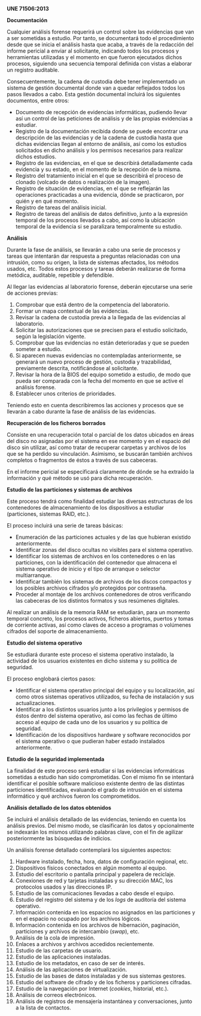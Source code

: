 **UNE 71506:2013**


**Documentación**

Cualquier análisis forense requerirá un control sobre las evidencias que van a ser sometidas a estudio. Por tanto, se documentará todo el procedimiento desde que se inicia el análisis hasta que acaba, a través de la redacción del informe pericial a enviar al solicitante, indicando todos los procesos y herramientas utilizadas y el momento en que fueron ejecutados dichos procesos, siguiendo una secuencia temporal definida con vistas a elaborar un registro auditable.

Consecuentemente, la cadena de custodia debe tener implementado un sistema de gestión documental donde van a quedar reflejados todos los pasos llevados a cabo. Esta gestión documental incluirá los siguientes documentos, entre otros:

- Documento de recepción de evidencias informáticas, pudiendo llevar así un control de las peticiones de análisis y de las propias evidencias a estudiar.
- Registro de la documentación recibida donde se puede encontrar una descripción de las evidencias y de la cadena de custodia hasta que dichas evidencias llegan al entorno de análisis, así como los estudios solicitados en dicho análisis y los permisos necesarios para realizar dichos estudios.
- Registro de las evidencias, en el que se describirá detalladamente cada evidencia y su estado, en el momento de la recepción de la misma.
- Registro del tratamiento inicial en el que se describirá el proceso de clonado (volcado de datos o realización de la imagen).
- Registro de situación de evidencias, en el que se reflejarán las operaciones practicadas a una evidencia, dónde se practicaron, por quién y en qué momento.
- Registro de tareas del análisis inicial.
- Registro de tareas del análisis de datos definitivo, junto a la expresión temporal de los procesos llevados a cabo, así como la ubicación temporal de la evidencia si se paralizara temporalmente su estudio.

**Análisis**

Durante la fase de análisis, se llevarán a cabo una serie de procesos y tareas que intentarán dar respuesta a preguntas relacionadas con una intrusión, como su origen, la lista de sistemas afectados, los métodos usados, etc. Todos estos procesos y tareas deberán realizarse de forma metódica, auditable, repetible y defendible.

Al llegar las evidencias al laboratorio forense, deberán ejecutarse una serie de acciones previas:

1. Comprobar que está dentro de la competencia del laboratorio.
1. Formar un mapa contextual de las evidencias.
1. Revisar la cadena de custodia previa a la llegada de las evidencias al laboratorio.
1. Solicitar las autorizaciones que se precisen para el estudio solicitado, según la legislación vigente.
1. Comprobar que las evidencias no están deterioradas y que se pueden someter a estudio.
1. Si aparecen nuevas evidencias no contempladas anteriormente, se generará un nuevo proceso de gestión, custodia y trazabilidad, previamente descrita, notificándose al solicitante.
1. Revisar la hora de la BIOS del equipo sometido a estudio, de modo que pueda ser comparada con la fecha del momento en que se active el análisis forense.
1. Establecer unos criterios de prioridades.

Teniendo esto en cuenta describiremos las acciones y procesos que se llevarán a cabo durante la fase de análisis de las evidencias.

**Recuperación de los ficheros borrados**

Consiste en una recuperación total o parcial de los datos ubicados en áreas del disco no asignadas por el sistema en ese momento y en el espacio del disco sin utilizar, así como tratar de recuperar carpetas y archivos de los que se ha perdido su vinculación. Asimismo, se buscarán también archivos completos o fragmentos de éstos a través de sus cabeceras.

En el informe pericial se especificará claramente de dónde se ha extraído la información y qué método se usó para dicha recuperación.

**Estudio de las particiones y sistemas de archivos**

Este proceso tendrá como finalidad estudiar las diversas estructuras de los contenedores de almacenamiento de los dispositivos a estudiar (particiones, sistemas RAID, etc.).

El proceso incluirá una serie de tareas básicas:

- Enumeración de las particiones actuales y de las que hubieran existido anteriormente.
- Identificar zonas del disco ocultas no visibles para el sistema operativo.
- Identificar los sistemas de archivos en los contenedores o en las particiones, con la identificación del contenedor que almacena el sistema operativo de inicio y el tipo de arranque o selector multiarranque.
- Identificar también los sistemas de archivos de los discos compactos y los posibles archivos cifrados y/o protegidos por contraseña.
- Proceder al montaje de los archivos contenedores de otros verificando las cabeceras de los distintos formatos y sus resúmenes digitales.

Al realizar un análisis de la memoria RAM se estudiarán, para un momento temporal concreto, los procesos activos, ficheros abiertos, puertos y tomas de corriente activas, así como claves de acceso a programas o volúmenes cifrados del soporte de almacenamiento.

**Estudio del sistema operativo**

Se estudiará durante este proceso el sistema operativo instalado, la actividad de los usuarios existentes en dicho sistema y su política de seguridad.

El proceso englobará ciertos pasos:

- Identificar el sistema operativo principal del equipo y su localización, así como otros sistemas operativos utilizados, su fecha de instalación y sus actualizaciones.
- Identificar a los distintos usuarios junto a los privilegios y permisos de éstos dentro del sistema operativo, así como las fechas de último acceso al equipo de cada uno de los usuarios y su política de seguridad.
- Identificación de los dispositivos hardware y software reconocidos por el sistema operativo o que pudieran haber estado instalados anteriormente.

**Estudio de la seguridad implementada**

La finalidad de este proceso será estudiar si las evidencias informáticas sometidas a estudio han sido comprometidas. Con el mismo fin se intentará identificar el posible software malicioso existente dentro de las distintas particiones identificadas, evaluando el grado de intrusión en el sistema informático y qué archivos fueron los comprometidos.

**Análisis detallado de los datos obtenidos**

Se incluirá el análisis detallado de las evidencias, teniendo en cuenta los análisis previos. Del mismo modo, se clasificarán los datos y opcionalmente se indexarán los mismos utilizando palabras clave, con el fin de agilizar posteriormente las búsquedas de indicios.

Un análisis forense detallado contemplará los siguientes aspectos:

1. Hardware instalado, fecha, hora, datos de configuración regional, etc.
1. Dispositivos físicos conectados en algún momento al equipo.
1. Estudio del escritorio o pantalla principal y papelera de reciclaje.
1. Conexiones de red y tarjetas instaladas y su dirección MAC, los protocolos usados y las direcciones IP.
1. Estudio de las comunicaciones llevadas a cabo desde el equipo.
1. Estudio del registro del sistema y de los *logs* de auditoría del sistema operativo.
1. Información contenida en los espacios no asignados en las particiones y en el espacio no ocupado por los archivos lógicos.
1. Información contenida en los archivos de hibernación, paginación, particiones y archivos de intercambio (*swap*), etc.
1. Análisis de la cola de impresión.
1. Enlaces a archivos y archivos accedidos recientemente.
1. Estudio de las carpetas de usuario.
1. Estudio de las aplicaciones instaladas.
1. Estudio de los metadatos, en caso de ser de interés.
1. Análisis de las aplicaciones de virtualización.
1. Estudio de las bases de datos instaladas y de sus sistemas gestores.
1. Estudio del software de cifrado y de los ficheros y particiones cifradas.
1. Estudio de la navegación por Internet (*cookies*, historial, etc.).
1. Análisis de correos electrónicos.
1. Análisis de registros de mensajería instantánea y conversaciones, junto a la lista de contactos.

